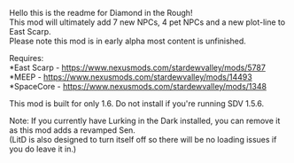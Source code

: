 Hello this is the readme for Diamond in the Rough!</br>
This mod will ultimately add 7 new NPCs, 4 pet NPCs and a new plot-line to East Scarp.</br>
Please note this mod is in early alpha most content is unfinished.</br>

Requires:</br>
*East Scarp - https://www.nexusmods.com/stardewvalley/mods/5787</br>
*MEEP - https://www.nexusmods.com/stardewvalley/mods/14493</br>
*SpaceCore - https://www.nexusmods.com/stardewvalley/mods/1348</br>

This mod is built for only 1.6. Do not install if you're running SDV 1.5.6.

Note: If you currently have Lurking in the Dark installed, you can remove it as this mod adds a revamped Sen.</br>
(LitD is also designed to turn itself off so there will be no loading issues if you do leave it in.)</br>